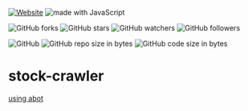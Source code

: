 [![Website](https://img.shields.io/website-up-down-green-red/http/shields.io.svg?label=elky-essay)](https://elky84.github.io)
<img src="https://img.shields.io/badge/made%20with-JavaScript-brightgreen.svg" alt="made with JavaScript">

![GitHub forks](https://img.shields.io/github/forks/elky84/stock-crawler.svg?style=social&label=Fork)
![GitHub stars](https://img.shields.io/github/stars/elky84/stock-crawler.svg?style=social&label=Stars)
![GitHub watchers](https://img.shields.io/github/watchers/elky84/stock-crawler.svg?style=social&label=Watch)
![GitHub followers](https://img.shields.io/github/followers/elky84.svg?style=social&label=Follow)

![GitHub](https://img.shields.io/github/license/mashape/apistatus.svg)
![GitHub repo size in bytes](https://img.shields.io/github/repo-size/elky84/stock-crawler.svg)
![GitHub code size in bytes](https://img.shields.io/github/languages/code-size/elky84/stock-crawler.svg)

# stock-crawler

[using abot](https://github.com/sjdirect/abot)